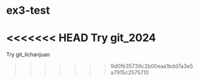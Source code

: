 # ex3-test
<<<<<<< HEAD
Try git_2024
=======
Try git_lichanjuan
>>>>>>> 9d0fb35739c2b00eaa1bdd7a3e5a7915c2575710
